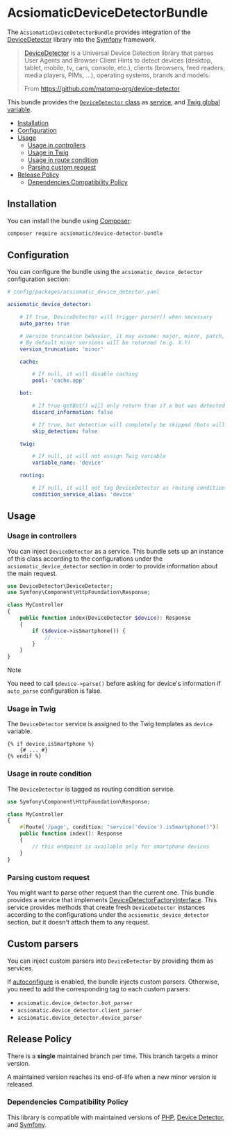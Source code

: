 # AcsiomaticDeviceDetectorBundle

The `AcsiomaticDeviceDetectorBundle` provides integration of the [DeviceDetector][dd] library into the [Symfony][sf] framework.

> [DeviceDetector][dd] is a Universal Device Detection library that parses User Agents and Browser Client Hints to detect devices (desktop, tablet, mobile, tv, cars, console, etc.), clients (browsers, feed readers, media players, PIMs, ...), operating systems, brands and models.
>
> From https://github.com/matomo-org/device-detector

This bundle provides the [`DeviceDetector` class][dd-class] as [service][sf-service], and [Twig global variable][twig-global-variables].

- [Installation](#installation)
- [Configuration](#configuration)
- [Usage](#usage)
  - [Usage in controllers](#usage-in-controllers)
  - [Usage in Twig](#usage-in-twig)
  - [Usage in route condition](#usage-in-route-condition)
  - [Parsing custom request](#parsing-custom-request)
- [Release Policy](#release-policy)
  - [Dependencies Compatibility Policy](#dependencies-compatibility-policy)

## Installation

You can install the bundle using [Composer]:

```bash
composer require acsiomatic/device-detector-bundle
```

## Configuration

You can configure the bundle using the `acsiomatic_device_detector` configuration section:

```yaml
# config/packages/acsiomatic_device_detector.yaml

acsiomatic_device_detector:

    # If true, DeviceDetector will trigger parser() when necessary
    auto_parse: true

    # Version truncation behavior, it may assume: major, minor, patch, build, or none
    # By default minor versions will be returned (e.g. X.Y)
    version_truncation: 'minor'

    cache:

        # If null, it will disable caching
        pool: 'cache.app'

    bot:

        # If true getBot() will only return true if a bot was detected (speeds up detection a bit)
        discard_information: false

        # If true, bot detection will completely be skipped (bots will be detected as regular devices then)
        skip_detection: false

    twig:

        # If null, it will not assign Twig variable
        variable_name: 'device'

    routing:

        # If null, it will not tag DeviceDetector as routing condition service
        condition_service_alias: 'device'
```

## Usage

### Usage in controllers

You can inject `DeviceDetector` as a service.
This bundle sets up an instance of this class according to the configurations under the `acsiomatic_device_detector` section in order to provide information about the main request.

```php
use DeviceDetector\DeviceDetector;
use Symfony\Component\HttpFoundation\Response;

class MyController
{
    public function index(DeviceDetector $device): Response
    {
        if ($device->isSmartphone()) {
            // ...
        }
    }
}
```

> [!NOTE]
> You need to call `$device->parse()` before asking for device's information if `auto_parse` configuration is false.

### Usage in Twig

The `DeviceDetector` service is assigned to the Twig templates as `device` variable.

```twig
{% if device.isSmartphone %}
    {# ... #}
{% endif %}
```

### Usage in route condition

The `DeviceDetector` is tagged as routing condition service.

```php
use Symfony\Component\HttpFoundation\Response;

class MyController
{
    #[Route('/page', condition: "service('device').isSmartphone()")]
    public function index(): Response
    {
        // this endpoint is available only for smartphone devices
    }
}
```

### Parsing custom request

You might want to parse other request than the current one.
This bundle provides a service that implements [DeviceDetectorFactoryInterface](src%2FContracts%2FDeviceDetectorFactoryInterface.php).
This service provides methods that create fresh `DeviceDetector` instances according to the configurations under the `acsiomatic_device_detector` section, but it doesn't attach them to any request.

## Custom parsers

You can inject custom parsers into `DeviceDetector` by providing them as services.

If [autoconfigure][sf-autoconfigure] is enabled, the bundle injects custom parsers.
Otherwise, you need to add the corresponding tag to each custom parsers:

- `acsiomatic.device_detector.bot_parser`
- `acsiomatic.device_detector.client_parser`
- `acsiomatic.device_detector.device_parser`

## Release Policy

There is a **single** maintained branch per time.
This branch targets a minor version.

A maintained version reaches its end-of-life when a new minor version is released.

### Dependencies Compatibility Policy

This library is compatible with maintained versions of
[PHP][php-versions],
[Device Detector][dd-versions], and
[Symfony][sf-versions].

[composer]: https://getcomposer.org/
[dd-class]: https://github.com/matomo-org/device-detector/blob/master/DeviceDetector.php
[dd-versions]: https://github.com/matomo-org/device-detector/branches
[dd]: https://github.com/matomo-org/device-detector
[php-versions]: https://www.php.net/supported-versions.php
[sf-autoconfigure]: https://symfony.com/doc/current/service_container.html#the-autoconfigure-option
[sf-service]: https://symfony.com/doc/current/service_container.html#fetching-and-using-services
[sf-versions]: https://symfony.com/releases#sf-versions
[sf]: https://symfony.com/
[twig-global-variables]: https://symfony.com/doc/current/templates.html#global-variables
